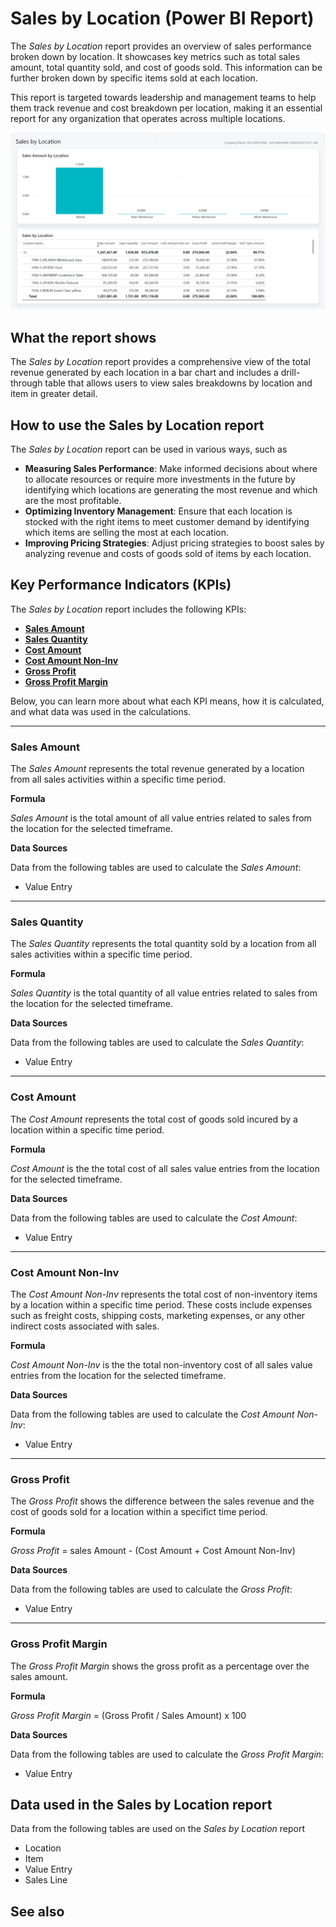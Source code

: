 # Sales by Location (Power BI Report)

The _Sales by Location_ report provides an overview of sales performance broken down by location. It showcases key metrics such as total sales amount, total quantity sold, and cost of goods sold. This information can be further broken down by specific items sold at each location.

This report is targeted towards leadership and management teams to help them track revenue and cost breakdown per location, making it an essential report for any organization that operates across multiple locations.

![Sales by Location screenshot](/business-central/media/sales/sales-by-location.png "Sales by Location - Screenshot")
## What the report shows

The _Sales by Location_ report provides a comprehensive view of the total revenue generated by each location in a bar chart and includes a drill-through table that allows users to view sales breakdowns by location and item in greater detail.

## How to use the Sales by Location report

The _Sales by Location_ report can be used in various ways, such as 

- **Measuring Sales Performance**: Make informed decisions about where to allocate resources or require more investments in the future by identifying which locations are generating the most revenue and which are the most profitable.
- **Optimizing Inventory Management**: Ensure that each location is stocked with the right items to meet customer demand by identifying which items are selling the most at each location.
- **Improving Pricing Strategies**: Adjust pricing strategies to boost sales by analyzing revenue and costs of goods sold of items by each location.

## Key Performance Indicators (KPIs)

The _Sales by Location_ report includes the following KPIs:

- **[Sales Amount](#sales-amount)**  
- **[Sales Quantity](#sales-quantity)**  
- **[Cost Amount](#cost-amount)**  
- **[Cost Amount Non-Inv](#cost-amount-non-inv)**  
- **[Gross Profit](#gross-profit)**  
- **[Gross Profit Margin](#gross-profit-margin)**

Below, you can learn more about what each KPI means, how it is calculated, and what data was used in the calculations.

---
### Sales Amount

The *Sales Amount* represents the total revenue generated by a location from all sales activities within a specific time period.

**Formula**  

*Sales Amount* is the total amount of all value entries related to sales from the location for the selected timeframe.

**Data Sources**

Data from the following tables are used to calculate the *Sales Amount*:
- Value Entry

---
### Sales Quantity

The *Sales Quantity* represents the total quantity sold by a location from all sales activities within a specific time period.

**Formula**  

*Sales Quantity* is the total quantity of all value entries related to sales from the location for the selected timeframe.

**Data Sources**

Data from the following tables are used to calculate the *Sales Quantity*:
- Value Entry

---
### Cost Amount

The *Cost Amount* represents the total cost of goods sold incured by a location within a specific time period.

**Formula**  

*Cost Amount* is the the total cost of all sales value entries from the location for the selected timeframe.

**Data Sources**

Data from the following tables are used to calculate the *Cost Amount*:
- Value Entry

---
### Cost Amount Non-Inv

The *Cost Amount Non-Inv* represents the total cost of non-inventory items by a location within a specific time period. These costs include expenses such as freight costs, shipping costs, marketing expenses, or any other indirect costs associated with sales.

**Formula**  

*Cost Amount Non-Inv* is the the total non-inventory cost of all sales value entries from the location for the selected timeframe.

**Data Sources**

Data from the following tables are used to calculate the *Cost Amount Non-Inv*:
- Value Entry

---
### Gross Profit

The *Gross Profit* shows the difference between the sales revenue and the cost of goods sold for a location within a specifict time period.

**Formula**  

*Gross Profit* = sales Amount - (Cost Amount + Cost Amount Non-Inv) 

**Data Sources**

Data from the following tables are used to calculate the *Gross Profit*:
- Value Entry

---
### Gross Profit Margin

The *Gross Profit Margin* shows the gross profit as a percentage over the sales amount.

**Formula**  

*Gross Profit Margin* = (Gross Profit / Sales Amount) x 100

**Data Sources**

Data from the following tables are used to calculate the *Gross Profit Margin*:
- Value Entry

## Data used in the Sales by Location report

Data from the following tables are used on the *Sales by Location* report
- Location
- Item
- Value Entry
- Sales Line

## See also
